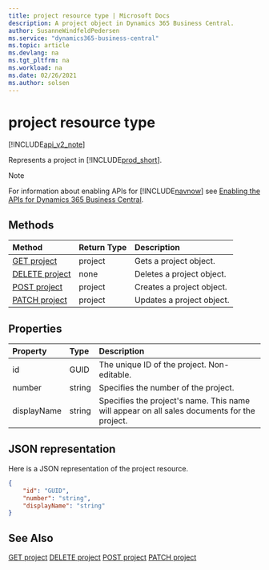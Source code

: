 ```yaml
---
title: project resource type | Microsoft Docs
description: A project object in Dynamics 365 Business Central.
author: SusanneWindfeldPedersen
ms.service: "dynamics365-business-central"
ms.topic: article
ms.devlang: na
ms.tgt_pltfrm: na
ms.workload: na
ms.date: 02/26/2021
ms.author: solsen
---
```


# project resource type

[!INCLUDE[api_v2_note](../../../includes/api_v2_note.md)]

<!-- START>DO_NOT_EDIT -->
<!-- IMPORTANT:Do not edit any of the content between here and the END>DO_NOT_EDIT. -->
Represents a project in [!INCLUDE[prod_short](../../../includes/prod_short.md)].

> [!NOTE]
> For information about enabling APIs for [!INCLUDE[navnow](../../includes/navnow_md.md)] see [Enabling the APIs for Dynamics 365 Business Central](../enabling-apis-for-dynamics-nav.md).

## Methods

| Method | Return Type|Description |
|:--------------------|:-----------|:-------------------------|
|[GET project](../api/dynamics_project_get.md)|project|Gets a project object.|
|[DELETE project](../api/dynamics_project_delete.md)|none|Deletes a project object.|
|[POST project](../api/dynamics_project_create.md)|project|Creates a project object.|
|[PATCH project](../api/dynamics_project_update.md)|project|Updates a project object.|



## Properties

| Property           | Type   |Description     |
|:-------------------|:-------|:---------------|
|id|GUID|The unique ID of the project. Non-editable.|
|number|string|Specifies the number of the project.|
|displayName|string|Specifies the project's name. This name will appear on all sales documents for the project.|

## JSON representation

Here is a JSON representation of the project resource.


```json
{
    "id": "GUID",
    "number": "string",
    "displayName": "string"
}
```
<!-- IMPORTANT: END>DO_NOT_EDIT -->



## See Also
[GET project](../api/dynamics_project_Get.md)
[DELETE project](../api/dynamics_project_Delete.md)
[POST project](../api/dynamics_project_Create.md)
[PATCH project](../api/dynamics_project_Update.md)
